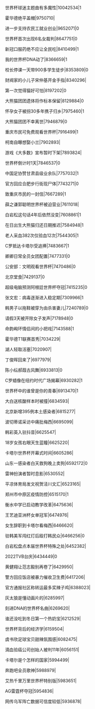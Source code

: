 世界杯球迷主题曲有多魔性|10042534|1

霍华德绝平盖帽|9750710|

进一步支持农民工就业创业|9652071|0

世界杯首次出现6名女裁判|8647751|0

新冠口服药绝不应让全民吃|8410499|1

我的世界杯DNA动了|8366659|1

校长停课一天带900多学生徒步|8353809|0

财阀家的小儿子宋仲基开金手指|8340296|

第一次觉得猫好可怕|8197202|0

大熊猫团团遗体将作标本保留|8129884|0

怀孕女子被拐30多年携子归乡|7975460|1

大熊猫团团不幸离世|7946879|0

重庆市民可免费观看世界杯|7916499|1

柯南自曝想娶小兰|7902893|

游戏《大多数》宣布暂时下架|7893824|

世界杯倒计时1天|7846537|0

中国足协赞甘肃县级业余队|7757032|1

官方回应合肥步行街现尸体|7743271|0

致重庆市民的一封信|7667289|1

薛之谦郭聪明世界杯被迫营业|7611018|

白岩松这句话4年后依然没变|7608861|1

在日出生大熊猫归还日期推迟|7584948|1

老人采血382次仅验血12次|7544305|1

C罗抵达卡塔尔受追捧|7483667|1

卿卿日常全员女团配置|7477331|0

公安部：文明观看世界杯|7470486|0

北京堂食|7429137|0

超级电脑预测阿根廷世界杯夺冠|7415235|0

张文宏：病毒逐渐进入稳定期|7309966|1

韩男子以拖鞋被穿为由杀害妻儿|7240789|0

请假3天被开除女子发声|7178948|0

命韵峋环情侣间的小把戏|7143588|1

霍华德T1联赛首秀|7034229|

湖人轻取活塞|7020907|

丁俊晖回来了|6977979|

陈小纭郝葭古风舞|6933813|0

C罗蜡像在纽约时代广场揭幕|6930282|1

世界杯中的谁曾是你的青春|6913470|1

大白送核酸样本时被撞|6834593|

北京新增395例本土感染者|6815277|

波切蒂诺采访中痛批梅西|6695099|

韩彩英入驻抖音|6625547|

18岁女孩右眼天生蓝瞳|6625220|

卡塔尔世界杯开幕式时间|6605286|

山东一感染者白天救狗晚上卖狗|6592172|0

雷神扮演者暂时息影|6530552|

平凉体育局发文祝贺泾川文汇|6523165|

郑州市中原区疫情防控|6515170|1

衡水中学已启动教学改革|6475636|

王艺迪亚洲杯女单冠军|6474976|

女生辞职到卡塔尔看梅西|6466620|

驻韩美军闯红灯后殴打韩民众|6466256|0

白岩松盘点本届世界杯特殊之处|6452382|

2022TVB台庆|6434449|0

黄健翔让范志毅别再卷了|6429950|

警方回应饭店被暴力催收卫生费|6417206|

官方通报社区称转运最多奖辣子鸡|6388023|

灰太狼是懂动画片的|6285997|

刻进DNA的世界杯名曲|6269620|

谁还没吃到冬日第一个热奶宝|6212529|

世界杯背后的经济学|6159504|

虞书欣足球宝贝甜辣氛围感|6082475|

滴血验癌公司创始人被判11年|6056151|

卡塔尔是个怎样的国家|5994499|

奔跑吧全员歌神|5988979|

艾热千里万里世界杯特别版|5983651|

AG雷霆杯夺冠|5954836|

网传乌军阵亡数据可信度较低|5936878|

